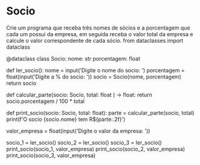 # Socio
Crie um programa que receba três nomes de sócios e a porcentagem que cada um possui da empresa, em seguida receba o valor total da empresa e calcule o valor correspondente de cada sócio.
from dataclasses import dataclass

@dataclass
class Socio:
    nome: str
    porcentagem: float

def ler_socio():
    nome = input('Digite o nome do socio: ')
    porcentagem = float(input('Digite a % do socio: '))
    socio = Socio(nome, porcentagem)
    return socio

def calcular_parte(socio: Socio, total: float ) -> float:
    return socio.porcentagem / 100 * total


def print_socio(socio: Socio, total: float):
    parte = calcular_parte(socio, total)
    print(f'O socio {socio.nome} tem R${parte:.2f}')



valor_empresa = float(input('Digite o valor da empresa: '))


socio_1 = ler_socio()
socio_2 = ler_socio()
socio_3 = ler_socio()
print_socio(socio_1, valor_empresa)
print_socio(socio_2, valor_empresa)
print_socio(socio_3, valor_empresa)
